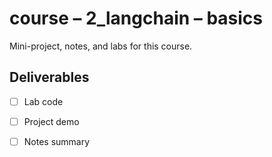# course – 2_langchain – basics

Mini-project, notes, and labs for this course.

## Deliverables
- [ ] Lab code
- [ ] Project demo
- [ ] Notes summary

